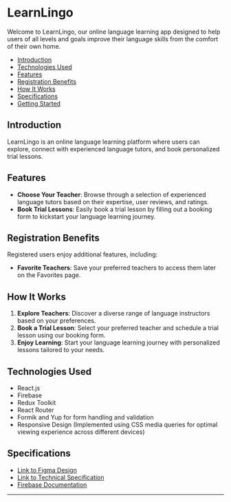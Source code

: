 # LearnLingo

Welcome to LearnLingo, our online language learning app designed to help users of all levels and goals improve their language skills from the comfort of their own home.

- [Introduction](#introduction)
- [Technologies Used](#technologies-used)
- [Features](#features)
- [Registration Benefits](#registration-benefits)
- [How It Works](#how-it-works)
- [Specifications](#specifications)
- [Getting Started](#getting-started)

## Introduction

LearnLingo is an online language learning platform where users can explore, connect with experienced language tutors, and book personalized trial lessons.

## Features

- **Choose Your Teacher**: Browse through a selection of experienced language tutors based on their expertise, user reviews, and ratings.
- **Book Trial Lessons**: Easily book a trial lesson by filling out a booking form to kickstart your language learning journey.

## Registration Benefits

Registered users enjoy additional features, including:

- **Favorite Teachers**: Save your preferred teachers to access them later on the Favorites page.

## How It Works

1. **Explore Teachers**: Discover a diverse range of language instructors based on your preferences.
2. **Book a Trial Lesson**: Select your preferred teacher and schedule a trial lesson using our booking form.
3. **Enjoy Learning**: Start your language learning journey with personalized lessons tailored to your needs.

## Technologies Used

- React.js
- Firebase
- Redux Toolkit
- React Router
- Formik and Yup for form handling and validation
- Responsive Design (Implemented using CSS media queries for optimal viewing experience across different devices)

## Specifications

- [Link to Figma Design](https://www.figma.com/file/dewf5jVviSTuWMMyU3d8Mc/%D0%9F%D0%B5%D1%82-%D0%BF%D1%80%D0%BE%D1%94%D0%BA%D1%82-%D0%B4%D0%BB%D1%8F-%D0%9A%D0%A6?type=design&node-id=0-1&mode=design&t=jCmjSs9PeOjObYSc-0)
- [Link to Technical Specification](https://docs.google.com/document/d/1ZB_MFgnnJj7t7OXtv5hESSwY6xRgVoACZKzgZczWc3Y/edit)
- [Firebase Documentation](https://firebase.google.com/)

---






